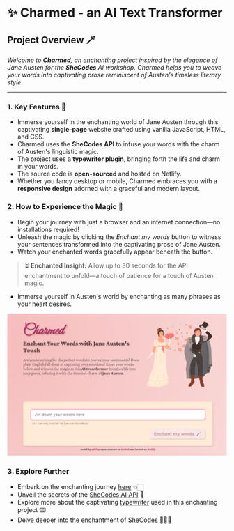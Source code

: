# ✨ Charmed - an AI Text Transformer

## Project Overview 🪄

*Welcome to **Charmed**, an enchanting project inspired by the elegance of Jane Austen for the **SheCodes** AI workshop. Charmed helps you to weave your words into captivating prose reminiscent of Austen's timeless literary style.*

---

### 1. Key Features 💫

- Immerse yourself in the enchanting world of Jane Austen through this captivating **single-page** website crafted using vanilla JavaScript, HTML, and CSS.
- Charmed uses the **SheCodes API** to infuse your words with the charm of Austen's linguistic magic.
- The project uses a **typewriter plugin**, bringing forth the life and charm in your words.
- The source code is **open-sourced** and hosted on Netlify.
- Whether you fancy desktop or mobile, Charmed embraces you with a **responsive design** adorned with a graceful and modern layout.

### 2. How to Experience the Magic 🌹

- Begin your journey with just a browser and an internet connection—no installations required!
- Unleash the magic by clicking the *Enchant my words* button to witness your sentences transformed into the captivating prose of Jane Austen.
- Watch your enchanted words gracefully appear beneath the button.
  
> ⏳ **Enchanted Insight:** Allow up to 30 seconds for the API enchantment to unfold—a touch of patience for a touch of Austen magic.

- Immerse yourself in Austen's world by enchanting as many phrases as your heart desires.

![Starting page of Charmed](/src/img/home-page.png)

### 3. Explore Further

- Embark on the enchanting journey [here](https://elegant-melomakarona-72305b.netlify.app/) 👈🏻
- Unveil the secrets of the [SheCodes AI API](https://www.shecodes.io/learn/apis/ai) 🤖
- Explore more about the captivating [typewriter](https://github.com/tameemsafi/typewriterjs) used in this enchanting project ⌨️
- Delve deeper into the enchantment of [SheCodes](https://www.shecodes.io/) 👩🏻‍💻
